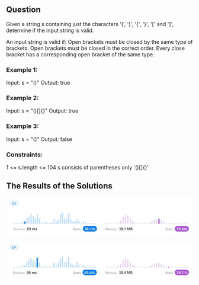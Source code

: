 ## Question
Given a string s containing just the characters '(', ')', '{', '}', '[' and ']', determine if the input string is valid.

An input string is valid if:
Open brackets must be closed by the same type of brackets.
Open brackets must be closed in the correct order.
Every close bracket has a corresponding open bracket of the same type.

### Example 1:
Input: s = "()"
Output: true

### Example 2:
Input: s = "()[]{}"
Output: true

### Example 3:
Input: s = "(]" 
Output: false

### Constraints:
1 <= s.length <= 104 
s consists of parentheses only '()[]{}'

## The Results of the Solutions

![Solution One](./images/SolutionOne.jpg)

![Solution One](./images/SolutionTwo.jpg)